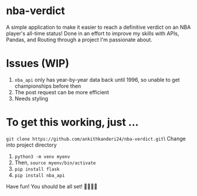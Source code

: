 # nba-verdict
A simple application to make it easier to reach a definitive verdict on an NBA player's all-time status! Done in an effort to improve my skills with APIs, Pandas, and Routing through a project I'm passionate about.

# Issues (WIP)
1. `nba_api` only has year-by-year data back until 1996, so unable to get championships before then
2. The post request can be more efficient
3. Needs styling

# To get this working, just ...
`git clone https://github.com/ankithkanderi24/nba-verdict.git`\\
Change into project directory
1. `python3 -m venv myenv`
2. Then, `source myenv/bin/activate`
3. `pip install flask`
4. `pip install nba_api`

Have fun! You should be all set! 🏀🏀🏀🏀
